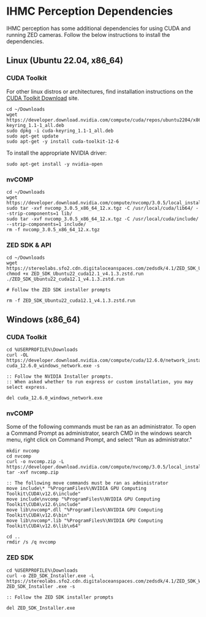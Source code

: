 # IHMC Perception Dependencies

IHMC perception has some additional dependencies for using CUDA and running ZED cameras.
Follow the below instructions to install the dependencies.

## Linux (Ubuntu 22.04, x86_64)

### CUDA Toolkit

For other linux distros or architectures, find installation instructions on the [CUDA Toolkit Download](https://developer.nvidia.com/cuda-downloads) site.

```shell
cd ~/Downloads
wget https://developer.download.nvidia.com/compute/cuda/repos/ubuntu2204/x86_64/cuda-keyring_1.1-1_all.deb
sudo dpkg -i cuda-keyring_1.1-1_all.deb
sudo apt-get update
sudo apt-get -y install cuda-toolkit-12-6
```

To install the appropriate NVIDIA driver:

```shell
sudo apt-get install -y nvidia-open
```

### nvCOMP

```shell
cd ~/Downloads
wget https://developer.download.nvidia.com/compute/nvcomp/3.0.5/local_installers/nvcomp_3.0.5_x86_64_12.x.tgz
sudo tar -xvf nvcomp_3.0.5_x86_64_12.x.tgz -C /usr/local/cuda/lib64/ --strip-components=1 lib/
sudo tar -xvf nvcomp_3.0.5_x86_64_12.x.tgz -C /usr/local/cuda/include/ --strip-components=1 include/
rm -f nvcomp_3.0.5_x86_64_12.x.tgz
```

### ZED SDK & API

```shell
cd ~/Downloads
wget https://stereolabs.sfo2.cdn.digitaloceanspaces.com/zedsdk/4.1/ZED_SDK_Ubuntu22_cuda12.1_v4.1.3.zstd.run
chmod +x ZED_SDK_Ubuntu22_cuda12.1_v4.1.3.zstd.run
./ZED_SDK_Ubuntu22_cuda12.1_v4.1.3.zstd.run

# Follow the ZED SDK installer prompts

rm -f ZED_SDK_Ubuntu22_cuda12.1_v4.1.3.zstd.run
```

## Windows (x86_64)

### CUDA Toolkit

```shell
cd %USERPROFILE%\Downloads
curl -OL https://developer.download.nvidia.com/compute/cuda/12.6.0/network_installers/cuda_12.6.0_windows_network.exe
cuda_12.6.0_windows_network.exe -s

:: Follow the NVIDIA Installer prompts. 
:: When asked whether to run express or custom installation, you may select express. 

del cuda_12.6.0_windows_network.exe
```

### nvCOMP

Some of the following commands must be ran as an administrator. To open a Command Prompt as administrator, search CMD in the windows search menu, right click on Command Prompt, and select "Run as administrator."

```shell
mkdir nvcomp
cd nvcomp
curl -o nvcomp.zip -L https://developer.download.nvidia.com/compute/nvcomp/3.0.5/local_installers/nvcomp_3.0.5_windows_12.x.zip
tar -xvf nvcomp.zip

:: The following move commands must be ran as administrator
move include\* "%ProgramFiles%\NVIDIA GPU Computing Toolkit\CUDA\v12.6\include"
move include\nvcomp "%ProgramFiles%\NVIDIA GPU Computing Toolkit\CUDA\v12.6\include"
move lib\nvcomp*.dll "%ProgramFiles%\NVIDIA GPU Computing Toolkit\CUDA\v12.6\bin"
move lib\nvcomp*.lib "%ProgramFiles%\NVIDIA GPU Computing Toolkit\CUDA\v12.6\lib\x64"

cd ..
rmdir /s /q nvcomp
```

### ZED SDK

```shell
cd %USERPROFILE%\Downloads
curl -o ZED_SDK_Installer.exe -L https://stereolabs.sfo2.cdn.digitaloceanspaces.com/zedsdk/4.1/ZED_SDK_Windows_cuda12.1_v4.1.3.exe
ZED_SDK_Installer .exe -s

:: Follow the ZED SDK installer prompts

del ZED_SDK_Installer.exe
```
